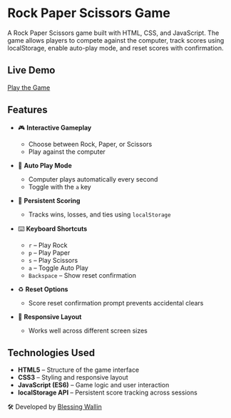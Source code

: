 # Rock Paper Scissors Game
A Rock Paper Scissors game built with HTML, CSS, and JavaScript. The game allows players to compete against the computer, track scores using localStorage, enable auto-play mode, and reset scores with confirmation.

## Live Demo
[Play the Game](https://blessingwallin.github.io/rock-paper-scissors/)

## Features

- 🎮 **Interactive Gameplay**
  - Choose between Rock, Paper, or Scissors
  - Play against the computer

- 🧠 **Auto Play Mode**
  - Computer plays automatically every second
  - Toggle with the `a` key

- 💾 **Persistent Scoring**
  - Tracks wins, losses, and ties using `localStorage`

- ⌨️ **Keyboard Shortcuts**
  - `r` – Play Rock  
  - `p` – Play Paper  
  - `s` – Play Scissors  
  - `a` – Toggle Auto Play  
  - `Backspace` – Show reset confirmation

- ♻️ **Reset Options**
  - Score reset confirmation prompt prevents accidental clears

- 📱 **Responsive Layout**
  - Works well across different screen sizes

## Technologies Used

- **HTML5** – Structure of the game interface  
- **CSS3** – Styling and responsive layout  
- **JavaScript (ES6)** – Game logic and user interaction  
- **localStorage API** – Persistent score tracking across sessions

🛠 Developed by [Blessing Wallin](https://github.com/blessingwallin)
